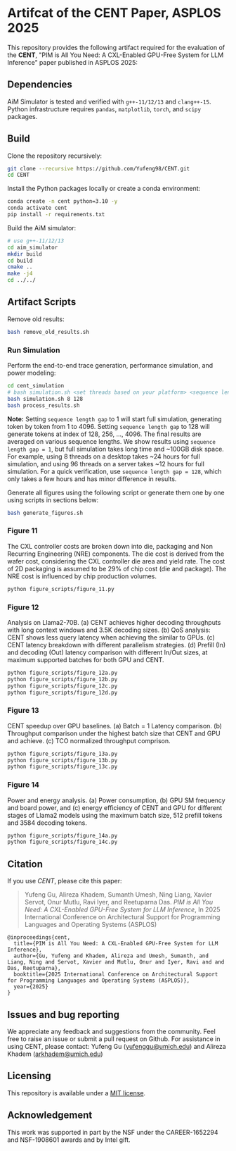 # Artifcat of the CENT Paper, ASPLOS 2025

This repository provides the following artifact required for the evaluation of the **CENT**, "PIM is All You Need: A CXL-Enabled GPU-Free System for LLM Inference" paper published in ASPLOS 2025:

## Dependencies

AiM Simulator is tested and verified with `g++-11/12/13` and `clang++-15`.
Python infrastructure requires `pandas`, `matplotlib`, `torch`, and `scipy` packages.

## Build

Clone the repository recursively:

```bash
git clone --recursive https://github.com/Yufeng98/CENT.git
cd CENT
```

Install the Python packages locally or create a conda environment:

```bash
conda create -n cent python=3.10 -y
conda activate cent
pip install -r requirements.txt
```

Build the AiM simulator:

```bash
# use g++-11/12/13
cd aim_simulator
mkdir build
cd build
cmake ..
make -j4
cd ../../
```

## Artifact Scripts

Remove old results:

```bash
bash remove_old_results.sh
```

### Run Simulation

Perform the end-to-end trace generation, performance simulation, and power modeling:

```bash
cd cent_simulation
# bash simulation.sh <set threads based on your platform> <sequence length gap>
bash simulation.sh 8 128
bash process_results.sh
```

**Note:** Setting `sequence length gap` to 1 will start full simulation, generating token by token from 1 to 4096. Setting `sequence length gap` to 128 will generate tokens at index of 128, 256, ..., 4096. The final results are averaged on various sequence lengths. We show results using `sequence length gap = 1`, but full simulation takes long time and ~100GB disk space. For example, using 8 threads on a desktop takes ~24 hours for full simulation, and using 96 threads on a server takes ~12 hours for full simulation. For a quick verification, use `sequence length gap = 128`, which only takes a few hours and has minor difference in results.

Generate all figures using the following script or generate them one by one using scripts in sections below:

```bash
bash generate_figures.sh
```

### Figure 11

The CXL controller costs are broken down into die, packaging and Non Recurring Engineering (NRE) components. The die cost is derived from the wafer cost, considering the CXL controller die area and yield rate. The cost of 2D packaging is assumed to be 29% of chip cost (die and package). The NRE cost is influenced by chip production volumes.

```bash
python figure_scripts/figure_11.py
```

### Figure 12

Analysis on Llama2-70B. (a) CENT achieves higher decoding throughputs with long context windows and 3.5K decoding sizes. (b) QoS analysis: CENT shows less query latency when achieving the similar to GPUs. (c) CENT latency breakdown with different parallelism strategies. (d) Prefill (In) and decoding (Out) latency comparison with different In/Out sizes, at maximum supported batches for both GPU and CENT.

```bash
python figure_scripts/figure_12a.py
python figure_scripts/figure_12b.py
python figure_scripts/figure_12c.py
python figure_scripts/figure_12d.py
```

### Figure 13

CENT speedup over GPU baselines. (a) Batch = 1 Latency comparison. (b) Throughput comparison under the highest batch size that CENT and GPU and achieve. (c) TCO normalized throughput comprison.

```bash
python figure_scripts/figure_13a.py
python figure_scripts/figure_13b.py
python figure_scripts/figure_13c.py
```

### Figure 14

Power and energy analysis. (a) Power consumption, (b) GPU SM frequency and board power, and (c) energy efficiency of CENT and GPU for different stages of Llama2 models using the maximum batch size, 512 prefill tokens and 3584 decoding tokens.

```bash
python figure_scripts/figure_14a.py
python figure_scripts/figure_14c.py
```

## Citation

If you use *CENT*, please cite this paper:

> Yufeng Gu, Alireza Khadem, Sumanth Umesh, Ning Liang, Xavier Servot, Onur Mutlu, Ravi Iyer, and Reetuparna Das.
> *PIM is All You Need: A CXL-Enabled GPU-Free System for LLM Inference*,
> In 2025 International Conference on Architectural Support for Programming Languages and Operating Systems (ASPLOS)

```
@inproceedings{cent,
  title={PIM is All You Need: A CXL-Enabled GPU-Free System for LLM Inference},
  author={Gu, Yufeng and Khadem, Alireza and Umesh, Sumanth, and Liang, Ning and Servot, Xavier and Mutlu, Onur and Iyer, Ravi and and Das, Reetuparna},
  booktitle={2025 International Conference on Architectural Support for Programming Languages and Operating Systems (ASPLOS)}, 
  year={2025}
}
```

## Issues and bug reporting

We appreciate any feedback and suggestions from the community.
Feel free to raise an issue or submit a pull request on Github.
For assistance in using CENT, please contact: Yufeng Gu (yufenggu@umich.edu) and Alireza Khadem (arkhadem@umich.edu)

## Licensing

This repository is available under a [MIT license](/LICENSE).

## Acknowledgement

This work was supported in part by the NSF under the CAREER-1652294 and NSF-1908601 awards and by Intel gift.
